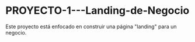 # PROYECTO-1---Landing-de-Negocio
Este proyecto está enfocado en construir una página "landing" para un negocio.
